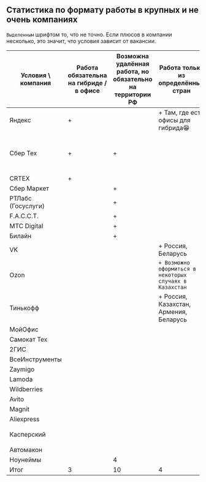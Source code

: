 ## Статистика по формату работы в крупных и не очень компаниях
`Выделенным` шрифтом то, что не точно. Если плюсов в компании несколько, это значит, что условия зависит от вакансии.

| Условия \ компания | Работа обязательна на гибриде / в офисе | Возможна удалённая работа, но обязательно на территории РФ | Работа только из определённых стран                     | Работа разрешена временно не на территории РФ | Работа без привязки к локации |
|--------------------|-----------------------------------------|------------------------------------------------------------|---------------------------------------------------------|-----------------------------------------------|-------------------------------|
| Яндекс             | +                                       |                                                            | + Там, где есть офисы для гибрида😁                     |                                               |                               |
| Сбер Тех           | +                                       | +                                                          |                                                         | + Аутсорт СберТеха через стороннюю компанию   |                               |
| CRTEX              | +                                       |                                                            |                                                         |                                               | +                             |
| Сбер Маркет        |                                         | +                                                          |                                                         |                                               |                               |
| РТЛабс (Госуслуги) |                                         | +                                                          |                                                         |                                               |                               |
| F.A.C.C.T.         |                                         | +                                                          |                                                         |                                               |                               |
| MTC Digital        |                                         | +                                                          |                                                         |                                               |                               |
| Билайн             |                                         | +                                                          |                                                         |                                               |                               |
| VK                 |                                         |                                                            | + Россия, Беларусь                                      |                                               |                               |
| Ozon               |                                         |                                                            | `+ Возможно оформиться в некоторых случаях в Казахстан` | +                                             |                               |
| Тинькофф           |                                         |                                                            | + Россия, Казахстан, Армения, Беларусь                  |                                               |                               |
| МойОфис            |                                         |                                                            |                                                         | +                                             |                               |
| Самокат Тех        |                                         |                                                            |                                                         | +                                             | `+`                           |
| 2ГИС               |                                         |                                                            |                                                         |                                               | +                             |
| ВсеИнструменты     |                                         |                                                            |                                                         |                                               | +                             |
| Zaymigo            |                                         |                                                            |                                                         |                                               | +                             |
| Lamoda             |                                         |                                                            |                                                         |                                               | +                             |
| Wildberries        |                                         |                                                            |                                                         |                                               | +                             |
| Avito              |                                         |                                                            |                                                         |                                               | +                             |
| Magnit             |                                         |                                                            |                                                         |                                               | +                             |
| Aliexpress         |                                         |                                                            |                                                         |                                               | `+`                           |
| Касперский         |                                         |                                                            |                                                         |                                               | `+ Говорят зависит от отдела` |
| Автомакон          |                                         |                                                            |                                                         |                                               | +                             |
| Ноунеймы           |                                         | 4                                                          |                                                         |                                               | 6                             |
| Итог               | 3                                       | 10                                                         | 4                                                       | 4                                             | 18                            |
